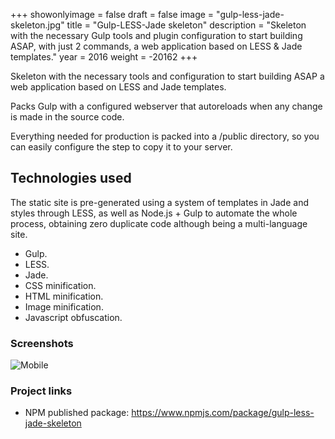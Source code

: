+++
showonlyimage = false
draft = false
image = "gulp-less-jade-skeleton.jpg"
title = "Gulp-LESS-Jade skeleton"
description = "Skeleton with the necessary Gulp tools and plugin configuration to start building ASAP, with just 2 commands, a web application based on LESS & Jade templates."
year = 2016
weight = -20162
+++

Skeleton with the necessary tools and configuration to start building ASAP a web application based on LESS and Jade templates.

Packs Gulp with a configured webserver that autoreloads when any change is made in the source code.

Everything needed for production is packed into a /public directory, so you can easily configure the step to copy it to your server.

## Technologies used

The static site is pre-generated using a system of templates in Jade and styles through LESS, as well as Node.js + Gulp to automate the whole process, obtaining zero duplicate code although being a multi-language site.

* Gulp.
* LESS.
* Jade.
* CSS minification.
* HTML minification.
* Image minification.
* Javascript obfuscation.

### Screenshots

![Mobile](/project/gulp-less-jade-skeleton/server.png)

### Project links

* NPM published package: https://www.npmjs.com/package/gulp-less-jade-skeleton
